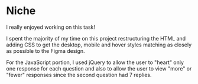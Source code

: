 # Niche

I really enjoyed working on this task!

I spent the majority of my time on this project restructuring the HTML and adding CSS to get the desktop, mobile and hover styles matching as closely as possible to the Figma design. 

For the JavaScript portion, I used jQuery to allow the user to "heart" only one response for each question and also to allow the user to view "more" or "fewer" responses since the second question had 7 replies.
